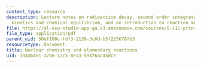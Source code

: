 ```yaml
---
content_type: resource
description: Lecture notes on radioactive decay, second order integrated rate laws,
  kinetics and chemical equilibrium, and an introduction to reaction mechanisms.
file: https://ol-ocw-studio-app-qa.s3.amazonaws.com/courses/5-111-principles-of-chemical-science-fall-2008/334364e1375612c58ea359476acd5dce_lecnotes32.pdf
file_type: application/pdf
parent_uid: 50ef108c-fdf3-2139-3c6d-b5f225678fb3
resourcetype: Document
title: Nuclear chemistry and elementary reactions
uid: 334364e1-3756-12c5-8ea3-59476acd5dce
---
```


